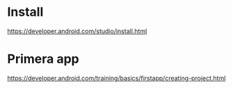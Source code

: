 # Install
https://developer.android.com/studio/install.html


# Primera app
https://developer.android.com/training/basics/firstapp/creating-project.html

